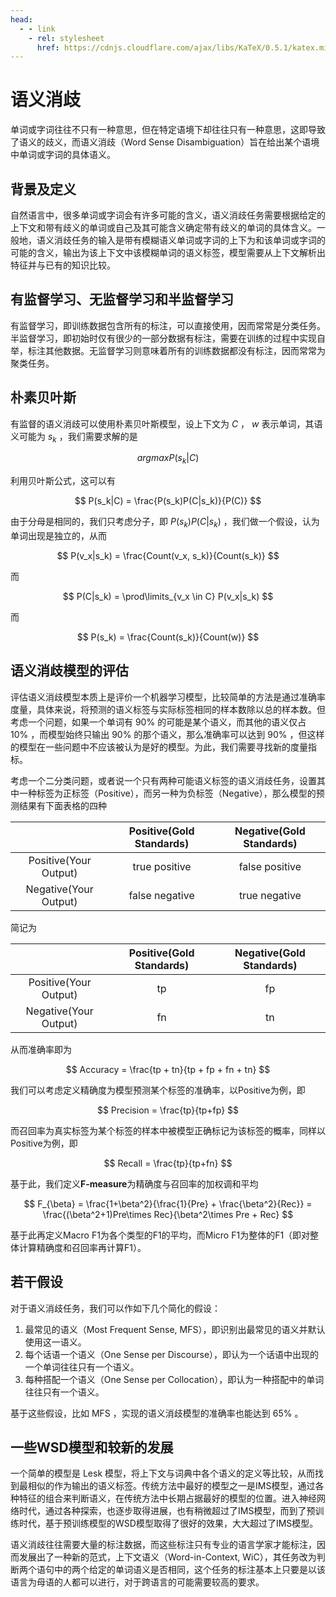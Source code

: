 ```yaml
---
head:
  - - link
    - rel: stylesheet
      href: https://cdnjs.cloudflare.com/ajax/libs/KaTeX/0.5.1/katex.min.css
---
```


# 语义消歧

单词或字词往往不只有一种意思，但在特定语境下却往往只有一种意思，这即导致了语义的歧义，而语义消歧（Word Sense Disambiguation）旨在给出某个语境中单词或字词的具体语义。

## 背景及定义

自然语言中，很多单词或字词会有许多可能的含义，语义消歧任务需要根据给定的上下文和带有歧义的单词或自己及其可能含义确定带有歧义的单词的具体含义。一般地，语义消歧任务的输入是带有模糊语义单词或字词的上下为和该单词或字词的可能的含义，输出为该上下文中该模糊单词的语义标签，模型需要从上下文解析出特征并与已有的知识比较。

## 有监督学习、无监督学习和半监督学习

有监督学习，即训练数据包含所有的标注，可以直接使用，因而常常是分类任务。半监督学习，即初始时仅有很少的一部分数据有标注，需要在训练的过程中实现自举，标注其他数据。无监督学习则意味着所有的训练数据都没有标注，因而常常为聚类任务。

## 朴素贝叶斯

有监督的语义消歧可以使用朴素贝叶斯模型，设上下文为 $C$ ， $w$ 表示单词，其语义可能为 $s_k$ ，我们需要求解的是

$$
argmax P(s_k|C)
$$

利用贝叶斯公式，这可以有

$$
P(s_k|C) = \frac{P(s_k)P(C|s_k)}{P(C)}
$$

由于分母是相同的，我们只考虑分子，即 $P(s_k)P(C|s_k)$ ，我们做一个假设，认为单词出现是独立的，从而

$$
P(v_x|s_k) = \frac{Count(v_x, s_k)}{Count(s_k)}
$$

而

$$
P(C|s_k) = \prod\limits_{v_x \in C} P(v_x|s_k)
$$

而

$$
P(s_k) = \frac{Count(s_k)}{Count(w)}
$$

## 语义消歧模型的评估

评估语义消歧模型本质上是评价一个机器学习模型，比较简单的方法是通过准确率度量，具体来说，将预测的语义标签与实际标签相同的样本数除以总的样本数。但考虑一个问题，如果一个单词有 $90\%$ 的可能是某个语义，而其他的语义仅占 $10\%$ ，而模型始终只输出 $90\%$ 的那个语义，那么准确率可以达到 $90\%$ ，但这样的模型在一些问题中不应该被认为是好的模型。为此，我们需要寻找新的度量指标。

考虑一个二分类问题，或者说一个只有两种可能语义标签的语义消歧任务，设置其中一种标签为正标签（Positive），而另一种为负标签（Negative），那么模型的预测结果有下面表格的四种

| | Positive(Gold Standards) | Negative(Gold Standards) |
| :--: | :--: | :--: |
| Positive(Your Output) | true positive | false positive |
| Negative(Your Output) | false negative | true negative |

简记为

| | Positive(Gold Standards) | Negative(Gold Standards) |
| :--: | :--: | :--: |
| Positive(Your Output) | tp | fp |
| Negative(Your Output) | fn | tn |

从而准确率即为

$$
Accuracy = \frac{tp + tn}{tp + fp + fn + tn}
$$

我们可以考虑定义精确度为模型预测某个标签的准确率，以Positive为例，即

$$
Precision = \frac{tp}{tp+fp}
$$

而召回率为真实标签为某个标签的样本中被模型正确标记为该标签的概率，同样以Positive为例，即

$$
Recall = \frac{tp}{tp+fn}
$$

基于此，我们定义**F-measure**为精确度与召回率的加权调和平均

$$
F_{\beta} = \frac{1+\beta^2}{\frac{1}{Pre} + \frac{\beta^2}{Rec}} = \frac{(\beta^2+1)Pre\times Rec}{\beta^2\times Pre + Rec}
$$

基于此再定义Macro F1为各个类型的F1的平均，而Micro F1为整体的F1（即对整体计算精确度和召回率再计算F1）。

## 若干假设

对于语义消歧任务，我们可以作如下几个简化的假设：

1. 最常见的语义（Most Frequent Sense, MFS），即识别出最常见的语义并默认使用这一语义。
2. 每个话语一个语义（One Sense per Discourse），即认为一个话语中出现的一个单词往往只有一个语义。
3. 每种搭配一个语义（One Sense per Collocation），即认为一种搭配中的单词往往只有一个语义。

基于这些假设，比如 MFS ，实现的语义消歧模型的准确率也能达到 $65\%$ 。

## 一些WSD模型和较新的发展

一个简单的模型是 Lesk 模型，将上下文与词典中各个语义的定义等比较，从而找到最相似的作为输出的语义标签。传统方法中最好的模型之一是IMS模型，通过各种特征的组合来判断语义，在传统方法中长期占据最好的模型的位置。进入神经网络时代，通过各种探索，也逐步取得进展，也有稍微超过了IMS模型，而到了预训练时代，基于预训练模型的WSD模型取得了很好的效果，大大超过了IMS模型。

语义消歧往往需要大量的标注数据，而这些标注只有专业的语言学家才能标注，因而发展出了一种新的范式，上下文语义（Word-in-Context, WiC），其任务改为判断两个语句中的两个给定的单词语义是否相同，这个任务的标注基本上只要是以该语言为母语的人都可以进行，对于跨语言的可能需要较高的要求。
